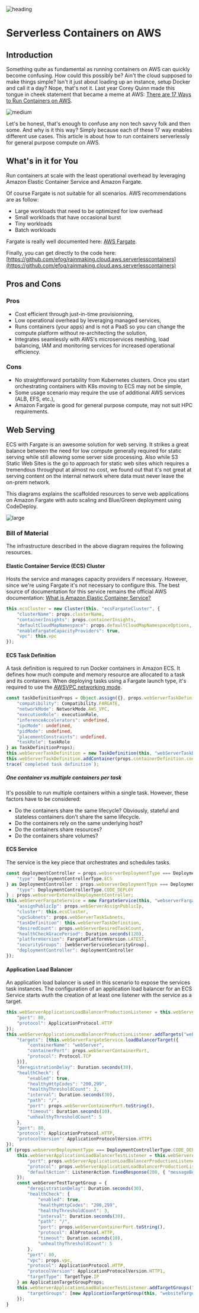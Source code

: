 ![heading](https://assets.rainmaking.cloud/images/neighborhood.png)

# Serverless Containers on AWS

## Introduction

Something quite as fundamental as running containers on AWS can quickly become confusing. How could this possibly be? Ain't the cloud supposed to make things simple? Isn't it just about loading up an instance, setup Docker and call it a day? Nope, that's not it. Last year Corey Quinn made this tongue in cheek statement that became a meme at AWS: [There are 17 Ways to Run Containers on AWS](https://www.lastweekinaws.com/blog/the-17-ways-to-run-containers-on-aws/). 

![medium](https://pbs.twimg.com/media/E1vfq8qVIAUkVNK?format=jpg&name=small)

Let's be honest, that's enough to confuse any non tech savvy folk and then some. And why is it this way? Simply because each of these 17 way enables different use cases. This article is about how to run containers serverlessly for general purpose compute on AWS.

## What's in it for You

Run containers at scale with the least operational overhead by leveraging Amazon Elastic Container Service and Amazon Fargate. 

Of course Fargate is not suitable for all scenarios. AWS recommendations are as follow:

- Large workloads that need to be optimized for low overhead
- Small workloads that have occasional burst
- Tiny workloads
- Batch workloads

Fargate is really well documented here: [AWS Fargate](https://docs.aws.amazon.com/AmazonECS/latest/developerguide/AWS_Fargate.html).

Finally, you can get directly to the code here: [https://github.com/efog/rainmaking.cloud.aws.serverlesscontainers](https://github.com/efog/rainmaking.cloud.aws.serverlesscontainers)

## Pros and Cons

### Pros

- Cost efficient through just-in-time provisionning,
- Low operational overhead by leveraging managed services,
- Runs containers (your apps) and is not a PaaS so you can change the compute platform without re-architecting the solution,
- Integrates seamlessly with AWS's microservices meshing, load balancing, IAM and monitoring services for increased operational efficiency.

### Cons

- No straightforward portability from Kubernetes clusters. Once you start orchestrating containers with K8s moving to ECS may not be simple,
- Some usage scenario may require the use of additional AWS services (ALB, EFS, etc.),
- Amazon Fargate is good for general purpose compute, may not suit HPC requirements.

##  Web Serving

ECS with Fargate is an awesome solution for web serving. It strikes a great balance between the need for low compute generally required for static serving while still allowing some server side processing. Also while S3 Static Web Sites is the go to approach for static web sites which requires a tremendous throughput at almost no cost, we found out that it's not great at serving content on the internal network where data must never leave the on-prem network.

This diagrams explains the scaffolded resources to serve web applications on Amazon Fargate with auto scaling and Blue/Green deployment using CodeDeploy.

![large](https://assets.rainmaking.cloud/images/ecs_fargate_web_server_awshla.png)

### Bill of Material

The infrastructure described in the above diagram requires the following resources.

#### Elastic Container Service (ECS) Cluster

Hosts the service and manages capacity providers if necessary. However, since we're using Fargate it's not necessary to configure this. The best source of documentation for this service remains the official AWS documentation: [What is Amazon Elastic Container Service?](https://docs.aws.amazon.com/AmazonECS/latest/developerguide/Welcome.html)

````typescript
this.ecsCluster = new Cluster(this, "ecsFargateCluster", {
    "clusterName": props.clusterName,
    "containerInsights": props.containerInsights,
    "defaultCloudMapNamespace": props.defaultCloudMapNamespaceOptions,
    "enableFargateCapacityProviders": true,
    "vpc": this.vpc
});
````

#### ECS Task Definition

A task definition is required to run Docker containers in Amazon ECS. It defines how much compute and memory resource are allocated to a task and its containers. When deploying tasks using a Fargate launch type, it's required to use the [AWSVPC networking mode](https://docs.aws.amazon.com/AmazonECS/latest/developerguide/task-networking-awsvpc.html).

````typescript
const taskDefinitionProps = Object.assign({}, props.webServerTaskDefinitionProps, {
    "compatibility": Compatibility.FARGATE,
    "networkMode": NetworkMode.AWS_VPC,
    "executionRole": executionRole,
    "inferenceAccelerators": undefined,
    "ipcMode": undefined,
    "pidMode": undefined,
    "placementConstraints": undefined,
    "taskRole": taskRole
} as TaskDefinitionProps);
this.webServerTaskDefinition = new TaskDefinition(this, "webServerTaskDefinition", taskDefinitionProps);
this.webServerTaskDefinition.addContainer(props.containerDefinition.containerName, props.containerDefinition);
trace(`completed task definition`);
````

##### One container vs multiple containers per task

It's possible to run multiple containers within a single task. However, these factors have to be considered:

- Do the containers share the same lifecycle? Obviously, stateful and stateless containers don't share the same lifecycle.
- Do the containers rely on the same underlying host?
- Do the containers share resources?
- Do the containers share volumes?

#### ECS Service

The service is the key piece that orchestrates and schedules tasks.

````typescript
const deploymentController = props.webserverDeploymentType === DeploymentControllerType.ECS ? {
    "type": DeploymentControllerType.ECS
} as DeploymentController : props.webserverDeploymentType === DeploymentControllerType.CODE_DEPLOY ? {
    "type": DeploymentControllerType.CODE_DEPLOY
} : props.webserverExternalDeploymentController;
this.webServerFargateService = new FargateService(this, "webserverFargateService", {
    "assignPublicIp": props.webServerAssignPublicIp,
    "cluster": this.ecsCluster,
    "vpcSubnets": props.webServerTaskSubnets,
    "taskDefinition": this.webServerTaskDefinition,
    "desiredCount": props.webServerDesiredTaskCount,
    "healthCheckGracePeriod": Duration.seconds(120),
    "platformVersion": FargatePlatformVersion.LATEST,
    "securityGroups": [webServerServiceSecurityGroup],
    "deploymentController": deploymentController
});
````

#### Application Load Balancer

An application load balancer is used in this scenario to expose the services task instances. The configuration of an application load balancer for an ECS Service starts wuth the creation of at least one listener with the service as a target.

````typescript
this.webServerApplicationLoadBalancerProductionListener = this.webServerApplicationLoadBalancer.addListener("productionListener", {
    "port": 80,
    "protocol": ApplicationProtocol.HTTP
});
this.webServerApplicationLoadBalancerProductionListener.addTargets("webServerProductionTargetGroup", {
    "targets": [this.webServerFargateService.loadBalancerTarget({
        "containerName": "webServer",
        "containerPort": props.webServerContainerPort,
        "protocol": Protocol.TCP
    })],
    "deregistrationDelay": Duration.seconds(30),
    "healthCheck": {
        "enabled": true,
        "healthyHttpCodes": "200,299",
        "healthyThresholdCount": 3,
        "interval": Duration.seconds(30),
        "path": "/",
        "port": props.webServerContainerPort.toString(),
        "timeout": Duration.seconds(10),
        "unhealthyThresholdCount": 5
    },
    "port": 80,
    "protocol": ApplicationProtocol.HTTP,
    "protocolVersion": ApplicationProtocolVersion.HTTP1
});
if (props.webserverDeploymentType === DeploymentControllerType.CODE_DEPLOY) {
    this.webServerApplicationLoadBalancerTestListener = this.webServerApplicationLoadBalancer.addListener("testListener", {
        "port": props.webServerApplicationLoadBalancerProductionListenerPort || 8080,
        "protocol": props.webServerApplicationLoadBalancerProductionListenerProtocol || ApplicationProtocol.HTTP,
        "defaultAction": ListenerAction.fixedResponse(200, { "messageBody": 'This is the ALB Default Action' })
    });
    const webServerTestTargetGroup = {
        "deregistrationDelay": Duration.seconds(30),
        "healthCheck": {
            "enabled": true,
            "healthyHttpCodes": "200,299",
            "healthyThresholdCount": 3,
            "interval": Duration.seconds(30),
            "path": "/",
            "port": props.webServerContainerPort.toString(),
            "protocol": AlbProtocol.HTTP,
            "timeout": Duration.seconds(10),
            "unhealthyThresholdCount": 5
        },
        "port": 80,
        "vpc": props.vpc,
        "protocol": ApplicationProtocol.HTTP,
        "protocolVersion": ApplicationProtocolVersion.HTTP1,
        "targetType": TargetType.IP
    } as ApplicationTargetGroupProps;
    this.webServerApplicationLoadBalancerTestListener.addTargetGroups("test", {
        "targetGroups": [new ApplicationTargetGroup(this, "websiteTargetGroupGreen", webServerTestTargetGroup)]
    });
}
````




